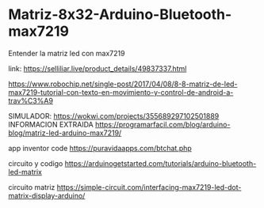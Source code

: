 # Matriz-8x32-Arduino-Bluetooth-max7219
Entender la matriz led con max7219

link: https://selliliar.live/product_details/49837337.html



https://www.robochip.net/single-post/2017/04/08/8-8-matriz-de-led-max7219-tutorial-con-texto-en-movimiento-y-control-de-android-a-trav%C3%A9


SIMULADOR:
https://wokwi.com/projects/355689297102501889
INFORMACION EXTRAIDA
https://programarfacil.com/blog/arduino-blog/matriz-led-arduino-max7219/

app inventor code
https://puravidaapps.com/btchat.php


circuito y codigo
https://arduinogetstarted.com/tutorials/arduino-bluetooth-led-matrix

circuito matriz
https://simple-circuit.com/interfacing-max7219-led-dot-matrix-display-arduino/
